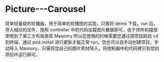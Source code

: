 # Picture---Carousel
简单轻量级的轮播器，用于简单的轮播图的实现，只需将 demo 下载，run 后，导入相应的文件，按照 controller 中的代码加载图片数据即可，由于控件的摆放使用到了第三方布局类库 Masonry 所以在使用的时候需要您通过把项目路劲 cd 到终端，通过 pod install 进行更新才能正常 run。您也可以自手动创建项目，手动导入 Masonry，只需将您自己的图片素材导入，将控制器中的代码拷贝到您的项目中运行即可。
